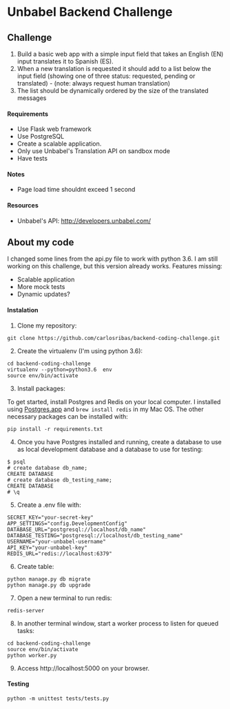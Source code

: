 # Unbabel Backend Challenge

## Challenge

1) Build a basic web app with a simple input field that takes an English (EN) input translates it to Spanish (ES).
2) When a new translation is requested it should add to a list below the input field (showing one of three status: requested, pending or translated) - (note: always request human translation)
3) The list should be dynamically ordered by the size of the translated messages

#### Requirements
* Use Flask web framework
* Use PostgreSQL
* Create a scalable application. 
* Only use Unbabel's Translation API on sandbox mode
* Have tests

#### Notes
* Page load time shouldnt exceed 1 second

#### Resources
* Unbabel's API: http://developers.unbabel.com/

## About my code

I changed some lines from the api.py file to work with python 3.6. I am still working on this challenge, but this version already works. Features missing: 

- Scalable application
- More mock tests 
- Dynamic updates?

#### Instalation

1) Clone my repository:
```
git clone https://github.com/carlosribas/backend-coding-challenge.git
```

2) Create the virtualenv (I'm using python 3.6):
```
cd backend-coding-challenge
virtualenv --python=python3.6  env
source env/bin/activate
```

3) Install packages:

To get started, install Postgres and Redis on your local computer. I installed using [Postgres.app](https://postgresapp.com/) and `brew install redis` in my Mac OS. The other necessary packages can be installed with:
```
pip install -r requirements.txt
``` 

4) Once you have Postgres installed and running, create a database to use as local development database and a database to use for testing:
``` 
$ psql
# create database db_name;
CREATE DATABASE
# create database db_testing_name;
CREATE DATABASE
# \q
``` 

5) Create a .env file with:
```
SECRET_KEY="your-secret-key"
APP_SETTINGS="config.DevelopmentConfig"
DATABASE_URL="postgresql://localhost/db_name"
DATABASE_TESTING="postgresql://localhost/db_testing_name"
USERNAME="your-unbabel-username"
API_KEY="your-unbabel-key"
REDIS_URL="redis://localhost:6379"
``` 
 
6) Create table:
```
python manage.py db migrate
python manage.py db upgrade
``` 

7) Open a new terminal to run redis:
```
redis-server
``` 

8) In another terminal window, start a worker process to listen for queued tasks:
```
cd backend-coding-challenge
source env/bin/activate
python worker.py
``` 

9) Access http://localhost:5000 on your browser.

#### Testing

```
python -m unittest tests/tests.py
```